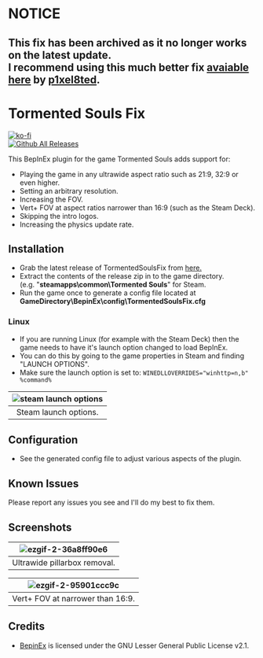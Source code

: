 # NOTICE
## This fix has been archived as it no longer works on the latest update.<br />I recommend using this much better fix [avaiable here](https://github.com/p1xel8ted/UltrawideFixes/releases/tag/TormentedSouls) by [p1xel8ted](https://github.com/p1xel8ted).

# Tormented Souls Fix
[![ko-fi](https://ko-fi.com/img/githubbutton_sm.svg)](https://ko-fi.com/W7W01UAI9)</br>
[![Github All Releases](https://img.shields.io/github/downloads/Lyall/TormentedSoulsFix/total.svg)](https://github.com/Lyall/TormentedSoulsFix/releases)

This BepInEx plugin for the game Tormented Souls adds support for:
- Playing the game in any ultrawide aspect ratio such as 21:9, 32:9 or even higher.
- Setting an arbitrary resolution.
- Increasing the FOV.
- Vert+ FOV at aspect ratios narrower than 16:9 (such as the Steam Deck).
- Skipping the intro logos.
- Increasing the physics update rate.

## Installation
- Grab the latest release of TormentedSoulsFix from [here.](https://github.com/Lyall/TormentedSoulsFix/releases)
- Extract the contents of the release zip in to the game directory.<br />(e.g. "**steamapps\common\Tormented Souls**" for Steam.
- Run the game once to generate a config file located at **GameDirectory\BepinEx\config\TormentedSoulsFix.cfg**

### Linux
- If you are running Linux (for example with the Steam Deck) then the game needs to have it's launch option changed to load BepInEx.
- You can do this by going to the game properties in Steam and finding "LAUNCH OPTIONS".
- Make sure the launch option is set to: ```WINEDLLOVERRIDES="winhttp=n,b" %command%```

| ![steam launch options](https://user-images.githubusercontent.com/695941/179568974-6697bfcf-b67d-441c-9707-88cd3c72a104.jpeg) |
|:--:|
| Steam launch options. |

## Configuration
- See the generated config file to adjust various aspects of the plugin.

## Known Issues
Please report any issues you see and I'll do my best to fix them.

## Screenshots
| ![ezgif-2-36a8ff90e6](https://user-images.githubusercontent.com/695941/183559690-e0c2dbbe-9c6e-4ab5-852a-fcd46723bf25.gif) |
|:--:|
| Ultrawide pillarbox removal. | 

| ![ezgif-2-95901ccc9c](https://user-images.githubusercontent.com/695941/183560702-573c9980-fb0c-4a01-99f0-0c95959e50ba.gif) |
|:--:|
| Vert+ FOV at narrower than 16:9. | 

## Credits
- [BepinEx](https://github.com/BepInEx/BepInEx) is licensed under the GNU Lesser General Public License v2.1.
